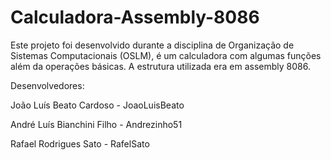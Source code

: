 # Calculadora-Assembly-8086

Este projeto foi desenvolvido durante a disciplina de Organização de Sistemas Computacionais (OSLM), é um calculadora com algumas funções além da operações básicas. A estrutura utilizada era em assembly 8086.

Desenvolvedores:

João Luís Beato Cardoso  - JoaoLuisBeato

André Luís Bianchini Filho - Andrezinho51

Rafael Rodrigues Sato -  RafelSato
